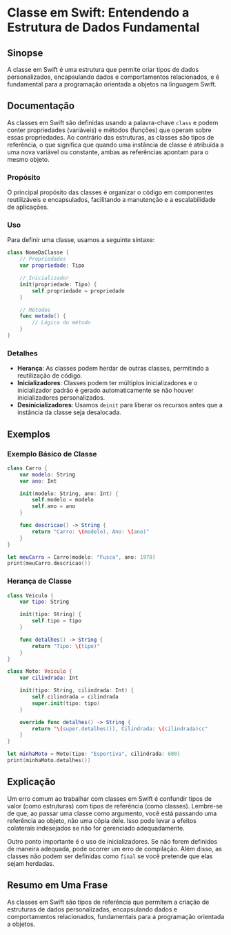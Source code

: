 <!--
Meta Description: # Classe em Swift: Entendendo a Estrutura de Dados Fundamental ## Sinopse A classe em Swift é uma estrutura que permite criar tipos de dados personali...
Meta Keywords: tipo, classes, swift, classe, uma
-->

# Classe em Swift: Entendendo a Estrutura de Dados Fundamental

## Sinopse
A classe em Swift é uma estrutura que permite criar tipos de dados personalizados, encapsulando dados e comportamentos relacionados, e é fundamental para a programação orientada a objetos na linguagem Swift.

## Documentação
As classes em Swift são definidas usando a palavra-chave `class` e podem conter propriedades (variáveis) e métodos (funções) que operam sobre essas propriedades. Ao contrário das estruturas, as classes são tipos de referência, o que significa que quando uma instância de classe é atribuída a uma nova variável ou constante, ambas as referências apontam para o mesmo objeto.

### Propósito
O principal propósito das classes é organizar o código em componentes reutilizáveis e encapsulados, facilitando a manutenção e a escalabilidade de aplicações.

### Uso
Para definir uma classe, usamos a seguinte sintaxe:

```swift
class NomeDaClasse {
    // Propriedades
    var propriedade: Tipo

    // Inicializador
    init(propriedade: Tipo) {
        self.propriedade = propriedade
    }

    // Métodos
    func metodo() {
        // Lógica do método
    }
}
```

### Detalhes
- **Herança**: As classes podem herdar de outras classes, permitindo a reutilização de código.
- **Inicializadores**: Classes podem ter múltiplos inicializadores e o inicializador padrão é gerado automaticamente se não houver inicializadores personalizados.
- **Desinicializadores**: Usamos `deinit` para liberar os recursos antes que a instância da classe seja desalocada.

## Exemplos
### Exemplo Básico de Classe

```swift
class Carro {
    var modelo: String
    var ano: Int

    init(modelo: String, ano: Int) {
        self.modelo = modelo
        self.ano = ano
    }

    func descricao() -> String {
        return "Carro: \(modelo), Ano: \(ano)"
    }
}

let meuCarro = Carro(modelo: "Fusca", ano: 1970)
print(meuCarro.descricao())
```

### Herança de Classe

```swift
class Veiculo {
    var tipo: String

    init(tipo: String) {
        self.tipo = tipo
    }

    func detalhes() -> String {
        return "Tipo: \(tipo)"
    }
}

class Moto: Veiculo {
    var cilindrada: Int

    init(tipo: String, cilindrada: Int) {
        self.cilindrada = cilindrada
        super.init(tipo: tipo)
    }

    override func detalhes() -> String {
        return "\(super.detalhes()), Cilindrada: \(cilindrada)cc"
    }
}

let minhaMoto = Moto(tipo: "Esportiva", cilindrada: 600)
print(minhaMoto.detalhes())
```

## Explicação
Um erro comum ao trabalhar com classes em Swift é confundir tipos de valor (como estruturas) com tipos de referência (como classes). Lembre-se de que, ao passar uma classe como argumento, você está passando uma referência ao objeto, não uma cópia dele. Isso pode levar a efeitos colaterais indesejados se não for gerenciado adequadamente.

Outro ponto importante é o uso de inicializadores. Se não forem definidos de maneira adequada, pode ocorrer um erro de compilação. Além disso, as classes não podem ser definidas como `final` se você pretende que elas sejam herdadas.

## Resumo em Uma Frase
As classes em Swift são tipos de referência que permitem a criação de estruturas de dados personalizadas, encapsulando dados e comportamentos relacionados, fundamentais para a programação orientada a objetos.